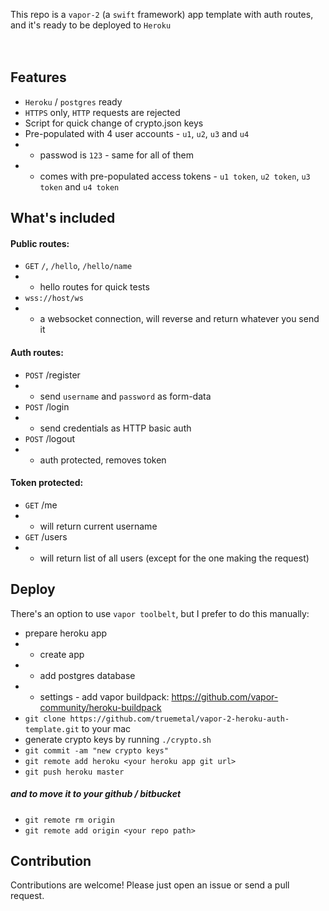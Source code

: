 This repo is a `vapor-2` (a `swift` framework) app template with auth routes, and it's ready to be deployed to `Heroku`
<br><br><br>

## Features

* `Heroku` / `postgres` ready
* `HTTPS` only, `HTTP` requests are rejected
* Script for quick change of crypto.json keys
* Pre-populated with 4 user accounts - `u1`, `u2`, `u3` and `u4`
* * passwod is `123` - same for all of them
* * comes with pre-populated access tokens - `u1 token`, `u2 token`, `u3 token` and `u4 token`

## What's included

#### Public routes:

* `GET` `/`, `/hello`, `/hello/name`
* * hello routes for quick tests
* `wss://host/ws`
* * a websocket connection, will reverse and return whatever you send it

#### Auth routes:

* `POST` /register 
* * send `username` and `password` as form-data
* `POST` /login 
* * send credentials as HTTP basic auth
* `POST` /logout
* * auth protected, removes token

#### Token protected:

* `GET` /me 
* * will return current username
* `GET` /users
* * will return list of all users (except for the one making the request)

## Deploy

There's an option to use `vapor toolbelt`, but I prefer to do this manually:

* prepare heroku app
* * create app
* * add postgres database
* * settings - add vapor buildpack: https://github.com/vapor-community/heroku-buildpack
* `git clone https://github.com/truemetal/vapor-2-heroku-auth-template.git` to your mac
* generate crypto keys by running `./crypto.sh`
* `git commit -am "new crypto keys"`
* `git remote add heroku <your heroku app git url>`
* `git push heroku master`

##### and to move it to your github / bitbucket 

* `git remote rm origin`
* `git remote add origin <your repo path>`

## Contribution

Contributions are welcome! Please just open an issue or send a pull request.
